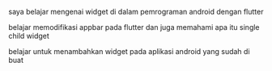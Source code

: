 saya belajar mengenai widget di dalam pemrograman android dengan flutter

belajar memodifikasi appbar pada flutter dan juga memahami apa itu single child widget

belajar untuk menambahkan widget pada aplikasi android yang sudah di buat
